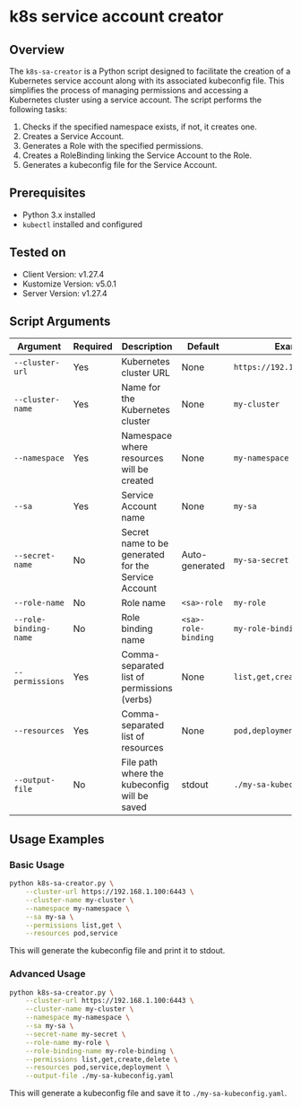 # k8s service account creator

## Overview

The `k8s-sa-creator` is a Python script designed to facilitate the creation of a Kubernetes service account along with its associated kubeconfig file. This simplifies the process of managing permissions and accessing a Kubernetes cluster using a service account. The script performs the following tasks:

1. Checks if the specified namespace exists, if not, it creates one.
2. Creates a Service Account.
3. Generates a Role with the specified permissions.
4. Creates a RoleBinding linking the Service Account to the Role.
5. Generates a kubeconfig file for the Service Account.

## Prerequisites

- Python 3.x installed
- `kubectl` installed and configured

## Tested on
- Client Version: v1.27.4
- Kustomize Version: v5.0.1
- Server Version: v1.27.4

## Script Arguments

| Argument             | Required | Description                                                       | Default       | Example                                 |
|----------------------|----------|-------------------------------------------------------------------|---------------|-----------------------------------------|
| `--cluster-url`      | Yes      | Kubernetes cluster URL                                            | None          | `https://192.168.1.100:6443`            |
| `--cluster-name`     | Yes      | Name for the Kubernetes cluster                                   | None          | `my-cluster`                            |
| `--namespace`        | Yes      | Namespace where resources will be created                         | None          | `my-namespace`                          |
| `--sa`               | Yes      | Service Account name                                              | None          | `my-sa`                                 |
| `--secret-name`      | No       | Secret name to be generated for the Service Account               | Auto-generated | `my-sa-secret`                          |
| `--role-name`        | No       | Role name                                                         | `<sa>-role`    | `my-role`                               |
| `--role-binding-name`| No       | Role binding name                                                 | `<sa>-role-binding` | `my-role-binding`        |
| `--permissions`      | Yes      | Comma-separated list of permissions (verbs)                       | None          | `list,get,create,delete`                |
| `--resources`        | Yes      | Comma-separated list of resources                                 | None          | `pod,deployment,service`                |
| `--output-file`      | No       | File path where the kubeconfig will be saved                      | stdout        | `./my-sa-kubeconfig.yaml`               |

## Usage Examples

### Basic Usage

```bash
python k8s-sa-creator.py \
    --cluster-url https://192.168.1.100:6443 \
    --cluster-name my-cluster \
    --namespace my-namespace \
    --sa my-sa \
    --permissions list,get \
    --resources pod,service
```

This will generate the kubeconfig file and print it to stdout.

### Advanced Usage

```bash
python k8s-sa-creator.py \
    --cluster-url https://192.168.1.100:6443 \
    --cluster-name my-cluster \
    --namespace my-namespace \
    --sa my-sa \
    --secret-name my-secret \
    --role-name my-role \
    --role-binding-name my-role-binding \
    --permissions list,get,create,delete \
    --resources pod,service,deployment \
    --output-file ./my-sa-kubeconfig.yaml
```

This will generate a kubeconfig file and save it to `./my-sa-kubeconfig.yaml`.
